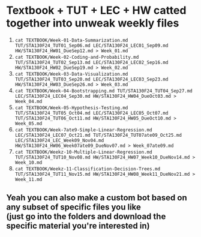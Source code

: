 # Textbook + TUT + LEC + HW catted together into unweak weekly files

1. `cat TEXTBOOK/Week-01-Data-Summarization.md TUT/STA130F24_TUT01_Sep06.md LEC/STA130F24_LEC01_Sep09.md HW/STA130F24_HW01_DueSep12.md > Week_01.md`
2. `cat TEXTBOOK/Week-02-Coding-and-Probability.md TUT/STA130F24_TUT02_Sep13.md LEC/STA130F24_LEC02_Sep16.md HW/STA130F24_HW02_DueSep19.md > Week_02.md`
3. `cat TEXTBOOK/Week-03-Data-Visualization.md TUT/STA130F24_TUT03_Sep20.md LEC/STA130F24_LEC03_Sep23.md HW/STA130F24_HW03_DueSep26.md > Week_03.md`
4. `cat TEXTBOOK/Week-04-Bootstrapping.md TUT/STA130F24_TUT04_Sep27.md LEC/STA130F24_LEC04_Sep30.md HW/STA130F24_HW04_DueOct03.md > Week_04.md`
5. `cat TEXTBOOK/Week-05-Hypothesis-Testing.md TUT/STA130F24_TUT05_Oct04.md LEC/STA130F24_LEC05_Oct07.md TUT/STA130F24_TUT06_Oct11.md HW/STA130F24_HW05_DueOct10.md > Week_05.md`
6. `cat TEXTBOOK/Week-7ate9-Simple-Linear-Regression.md LEC/STA130F24_LEC07_Oct21.md TUT/STA130F24_TUT07ate09_Oct25.md LEC/STA130F24_LEC_Week09_Nov04.md HW/STA130F24_HW06_Week07ate09_DueNov07.md > Week_07ate09.md`
7. `cat TEXTBOOK/Weekz-10-Multiple-Linear-Regression.md TUT/STA130F24_TUT10_Nov08.md HW/STA130F24_HW07_Week10_DueNov14.md > Week_10.md`
8. `cat TEXTBOOK/Weekz-11-Classification-Decision-Trees.md TUT/STA130F24_TUT11_Nov15.md HW/STA130F24_HW08_Week11_DueNov21.md > Week_11.md`

## Yeah you can also make a custom bot based on any subset of specific files you like<br>(just go into the folders and download the specific material you're interested in)
